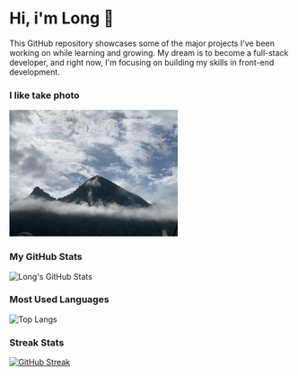 # Hi, i'm Long 👋

This GitHub repository showcases some of the major projects I've been working on while learning and growing. My dream is to become a full-stack developer, and right now, I'm focusing on building my skills in front-end development.

### I like take photo
<div>
  <img src="./Image/scene1.jpg" alt="Your Image" width="300" object-fit="cover"/>
</div>

### My GitHub Stats
  ![Long's GitHub Stats](https://github-readme-stats.vercel.app/api?username=m4l0n6&show_icons=true&theme=blue-navy)
  
  ### Most Used Languages
  ![Top Langs](https://github-readme-stats.vercel.app/api/top-langs/?username=m4l0n6&layout=compact)
  
### Streak Stats
  [![GitHub Streak](http://github-readme-streak-stats.herokuapp.com?user=m4l0n6&theme=blue-navy&hide_border=true&locale=en&date_format=j%2Fn%5B%2FY%5D)](https://git.io/streak-stats)


